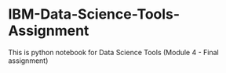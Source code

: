 # IBM-Data-Science-Tools-Assignment
This is python notebook for Data Science Tools (Module 4 - Final assignment)
